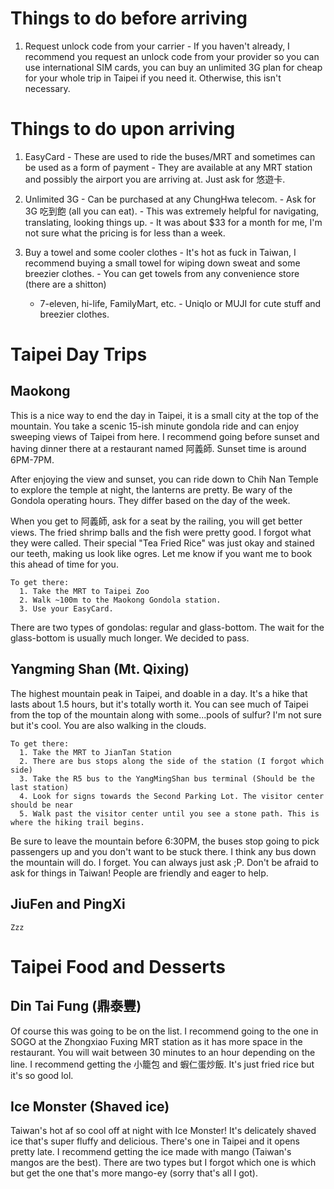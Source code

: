 # Things to do before arriving
  1. Request unlock code from your carrier
    - If you haven't already, I recommend you request an unlock code from your provider so you can use international SIM cards, you can buy an unlimited 3G plan for cheap for your whole trip in Taipei if you need it. Otherwise, this isn't necessary.

# Things to do upon arriving
  1. EasyCard
    - These are used to ride the buses/MRT and sometimes can be used as a form of payment
    - They are available at any MRT station and possibly the airport you are arriving at. Just ask for 悠遊卡.

  2. Unlimited 3G
    - Can be purchased at any ChungHwa telecom.
    - Ask for 3G 吃到飽 (all you can eat).
    - This was extremely helpful for navigating, translating, looking things up.
    - It was about $33 for a month for me, I'm not sure what the pricing is for less than a week.

  3. Buy a towel and some cooler clothes
    - It's hot as fuck in Taiwan, I recommend buying a small towel for wiping down sweat and some breezier clothes.
    - You can get towels from any convenience store (there are a shitton)
      - 7-eleven, hi-life, FamilyMart, etc.
    - Uniqlo or MUJI for cute stuff and breezier clothes.

# Taipei Day Trips

## Maokong
This is a nice way to end the day in Taipei, it is a small city at the top of the mountain. You take a scenic 15-ish minute gondola ride and can enjoy sweeping views of Taipei from here. I recommend going before sunset and having dinner there at a restaurant named 阿義師. Sunset time is around 6PM-7PM.

After enjoying the view and sunset, you can ride down to Chih Nan Temple to explore the temple at night, the lanterns are pretty. Be wary of the Gondola operating hours. They differ based on the day of the week.

When you get to 阿義師, ask for a seat by the railing, you will get better views. The fried shrimp balls and the fish were pretty good. I forgot what they were called. Their special "Tea Fried Rice" was just okay and stained our teeth, making us look like ogres. Let me know if you want me to book this ahead of time for you.

    To get there:
      1. Take the MRT to Taipei Zoo
      2. Walk ~100m to the Maokong Gondola station.
      3. Use your EasyCard.

There are two types of gondolas: regular and glass-bottom. The wait for the glass-bottom is usually much longer. We decided to pass.

## Yangming Shan (Mt. Qixing)

The highest mountain peak in Taipei, and doable in a day. It's a hike that lasts about 1.5 hours, but it's totally worth it. You can see much of Taipei from the top of the mountain along with some...pools of sulfur? I'm not sure but it's cool. You are also walking in the clouds.

    To get there:
      1. Take the MRT to JianTan Station
      2. There are bus stops along the side of the station (I forgot which side)
      3. Take the R5 bus to the YangMingShan bus terminal (Should be the last station)
      4. Look for signs towards the Second Parking Lot. The visitor center should be near
      5. Walk past the visitor center until you see a stone path. This is where the hiking trail begins.

Be sure to leave the mountain before 6:30PM, the buses stop going to pick passengers up and you don't want to be stuck there. I think any bus down the mountain will do. I forget. You can always just ask ;P. Don't be afraid to ask for things in Taiwan! People are friendly and eager to help.

## JiuFen and PingXi

    Zzz


# Taipei Food and Desserts

## Din Tai Fung (鼎泰豐)

Of course this was going to be on the list. I recommend going to the one in SOGO at the Zhongxiao Fuxing MRT station as it has more space in the restaurant. You will wait between 30 minutes to an hour depending on the line. I recommend getting the 小籠包 and 蝦仁蛋炒飯. It's just fried rice but it's so good lol.

## Ice Monster (Shaved ice)

Taiwan's hot af so cool off at night with Ice Monster! It's delicately shaved ice that's super fluffy and delicious. There's one in Taipei and it opens pretty late. I recommend getting the ice made with mango (Taiwan's mangos are the best). There are two types but I forgot which one is which but get the one that's more mango-ey (sorry that's all I got).
